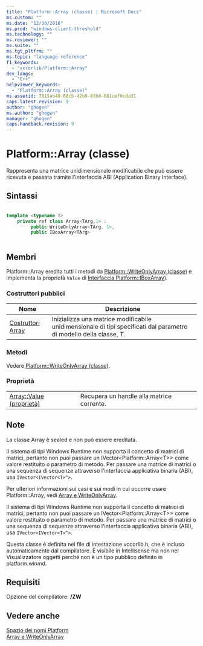 ```yaml
---
title: "Platform::Array (classe) | Microsoft Docs"
ms.custom: ""
ms.date: "12/30/2016"
ms.prod: "windows-client-threshold"
ms.technology: ""
ms.reviewer: ""
ms.suite: ""
ms.tgt_pltfrm: ""
ms.topic: "language-reference"
f1_keywords: 
  - "vccorlib/Platform::Array"
dev_langs: 
  - "C++"
helpviewer_keywords: 
  - "Platform::Array (classe)"
ms.assetid: 7815ab40-88c5-42b0-83b8-081cef0cda31
caps.latest.revision: 9
author: "ghogen"
ms.author: "ghogen"
manager: "ghogen"
caps.handback.revision: 9
---
```

# Platform::Array (classe)
Rappresenta una matrice unidimensionale modificabile che può essere ricevuta e passata tramite l'interfaccia ABI \(Application Binary Interface\).  
  
## Sintassi  
  
```cpp  
  
template <typename T>  
    private ref class Array<TArg,1> :   
         public WriteOnlyArray<TArg, 1>,  
         public IBoxArray<TArg>  
  
```  
  
## Membri  
 Platform::Array eredita tutti i metodi da [Platform::WriteOnlyArray \(classe\)](../cppcx/platform-writeonlyarray-class.md) e implementa la proprietà `Value` di [Interfaccia Platform::IBoxArray](../cppcx/platform-iboxarray-interface.md)\).  
  
### Costruttori pubblici  
  
|Nome|Descrizione|  
|----------|-----------------|  
|[Costruttori Array](../cppcx/array-constructors.md)|Inizializza una matrice modificabile unidimensionale di tipi specificati dal parametro di modello della classe, *T*.|  
  
### Metodi  
 Vedere [Platform::WriteOnlyArray \(classe\)](../cppcx/platform-writeonlyarray-class.md).  
  
### Proprietà  
  
|||  
|-|-|  
|[Array::Value \(proprietà\)](../cppcx/array-value-property.md)|Recupera un handle alla matrice corrente.|  
  
## Note  
 La classe Array è sealed e non può essere ereditata.  
  
 Il sistema di tipi Windows Runtime non supporta il concetto di matrici di matrici, pertanto non puoi passare un IVector\<Platform::Array\<T\>\> come valore restituito o parametro di metodo. Per passare una matrice di matrici o una sequenza di sequenze attraverso l'interfaccia applicativa binaria \(ABI\), usa `IVector<IVector<T>^>`.  
  
 Per ulteriori informazioni sui casi e sui modi in cui occorre usare Platform::Array, vedi [Array e WriteOnlyArray](../cppcx/array-and-writeonlyarray-c-cx.md).  
  
 Il sistema di tipi Windows Runtime non supporta il concetto di matrici di matrici, pertanto non puoi passare un IVector\<Platform::Array\<T\>\> come valore restituito o parametro di metodo. Per passare una matrice di matrici o una sequenza di sequenze attraverso l'interfaccia applicativa binaria \(ABI\), usa `IVector<IVector<T>^>`.  
  
 Questa classe è definita nel file di intestazione vccorlib.h, che è incluso automaticamente dal compilatore. È visibile in Intellisense ma non nel Visualizzatore oggetti perché non è un tipo pubblico definito in platform.winmd.  
  
## Requisiti  
 Opzione del compilatore: **\/ZW**  
  
## Vedere anche  
 [Spazio dei nomi Platform](../cppcx/platform-namespace-c-cx.md)   
 [Array e WriteOnlyArray](../cppcx/array-and-writeonlyarray-c-cx.md)